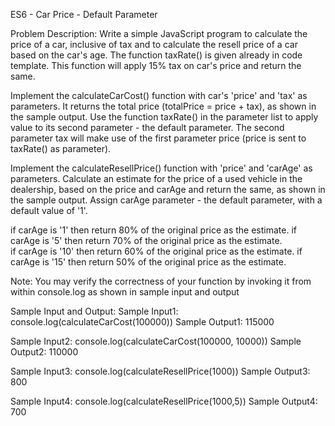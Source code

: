 ES6 - Car Price - Default Parameter

Problem Description:
Write a simple JavaScript program to calculate the price of a car, inclusive of tax and to calculate the resell price of a car based on the car's age. 
The function taxRate() is given already in code template. This function will apply 15% tax on car's price and return the same. 

Implement the calculateCarCost() function with car's 'price' and 'tax' as parameters.
It returns the total price (totalPrice = price + tax), as shown in the sample output. 
Use the function taxRate() in the parameter list to apply value to its second parameter - the default parameter. 
The second parameter tax will make use of the first parameter price (price is sent to taxRate() as parameter).

Implement the calculateResellPrice() function with 'price' and 'carAge' as parameters.
Calculate an estimate for the price of a used vehicle in the dealership, based on the price and carAge and return the same, as shown in the sample output. 
Assign carAge parameter - the default parameter, with a default value of '1'. 

if carAge is '1' then return 80% of the original price as the estimate. 
if carAge is '5' then return 70% of the original price as the estimate.  
if carAge is '10' then return 60% of the original price as the estimate. 
if carAge is '15' then return 50% of the original price as the estimate. 

Note: You may verify the correctness of your function by invoking it from within console.log as shown in sample input and output

Sample Input and Output:
Sample Input1:
console.log(calculateCarCost(100000))
Sample Output1:
115000

Sample Input2:
console.log(calculateCarCost(100000, 10000))
Sample Output2:
110000

Sample Input3:
console.log(calculateResellPrice(1000))
Sample Output3:
800

Sample Input4:
console.log(calculateResellPrice(1000,5))
Sample Output4:
700
